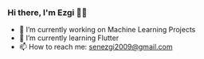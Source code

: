 ### Hi there, I'm Ezgi 👋🏻

<!--
**ElifEzgiSen/ElifEzgiSen** is a ✨ _special_ ✨ repository because its `README.md` (this file) appears on your GitHub profile.

Here are some ideas to get you started:
-->

- 🔭 I’m currently working on Machine Learning Projects
- 🌱 I’m currently learning Flutter
- 📫 How to reach me: senezgi2009@gmail.com

<!--
- 👯 I’m looking to collaborate on ...
- 🤔 I’m looking for help with ...
- 💬 Ask me about ...
- 📫 How to reach me: ...
- 😄 Pronouns: ...
- ⚡ Fun fact: ...
-->
